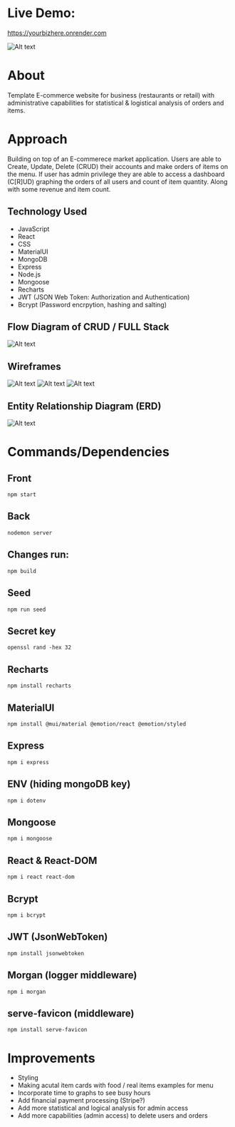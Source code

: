 # Live Demo:
https://yourbizhere.onrender.com

![Alt text](YourBizHere.gif)

# About
Template E-commerce website for business (restaurants or retail) with administrative capabilities for statistical & logistical analysis of orders and items.

# Approach
Building on top of an E-commerece market application. Users are able to Create, Update, Delete (CRUD) their accounts and make orders of items on the menu. If user has admin privilege they are able to access a dashboard (C[R]UD) graphing the orders of all users and count of item quantity. Along with some revenue and item count.

## Technology Used
- JavaScript
- React
- CSS
- MaterialUI
- MongoDB
- Express
- Node.js
- Mongoose
- Recharts
- JWT (JSON Web Token: Authorization and Authentication)
- Bcrypt (Password encrpytion, hashing and salting)

## Flow Diagram of CRUD / FULL Stack
![Alt text](CRUD-flow-diagram.png)

## Wireframes
![Alt text](login-signup.png)
![Alt text](MainPage.png)
![Alt text](Admindash.png)

## Entity Relationship Diagram (ERD)
![Alt text](ERD.png)

# Commands/Dependencies

## Front
`npm start`

## Back
`nodemon server`

## Changes run:
`npm build`

## Seed
`npm run seed`

## Secret key 
`openssl rand -hex 32`

## Recharts
`npm install recharts`

## MaterialUI
`npm install @mui/material @emotion/react @emotion/styled`

## Express
`npm i express`

## ENV (hiding mongoDB key)
`npm i dotenv`

## Mongoose
`npm i mongoose`

## React & React-DOM
`npm i react react-dom`

## Bcrypt
`npm i bcrypt`

## JWT (JsonWebToken)
`npm install jsonwebtoken`

## Morgan (logger middleware)
`npm i morgan`

## serve-favicon (middleware)
`npm install serve-favicon`

# Improvements
- Styling
- Making acutal item cards with food / real items examples for menu
- Incorporate time to graphs to see busy hours
- Add financial payment processing (Stripe?)
- Add more statistical and logical analysis for admin access
- Add more capabilities (admin access) to delete users and orders